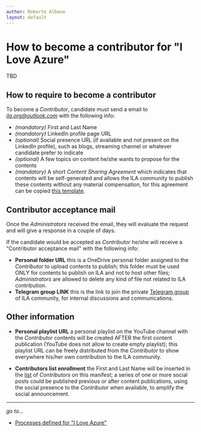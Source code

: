 ```yaml
---
author: Roberto Albano
layout: default
---
```

# How to become a contributor for "I Love Azure"

TBD

## How to require to become a contributor

To become a *Contributor*, candidate must send a email to *ila.org@outlook.com* with the following info:

- *(mandatory)* First and Last Name
- *(mandatory)* LinkedIn profile page URL
- *(optional)* Social presence URL (if available and not present on the LinkedIn profile), such as blogs, streaming channel or whatever candidate prefer to indicate
- *(optional)* A few topics on content he/she wants to propose for the contents
- *(mandatory)* A short *Content Sharing Agreement* which indicates that contents will be self-generated and allows the ILA community to publish these contents without any material compensation, for this agreement can be copied [this template](..\_Templates\template_csa.html).

## Contributor acceptance mail

Once the *Administrators* received the email, they will evaluate the request and will give a response in a couple of days.

If the candidate would be accepted as *Contributor* he/she will receive a "Contributor acceptance mail" with the following info:

- **Personal folder URL**
this is a OneDrive personal folder assigned to the *Contributor* to upload contents to publish; this folder must be used ONLY for contents to publish on ILA and not to host other files; *Administrators* are allowed to delete any kind of file not related to ILA contribution.
- **Telegram group LINK**
this is the link to join the private [Telegram group](..\..\main\whereis\whereis.html) of ILA community, for internal discussions and communications.

## Other information

- **Personal playlist URL**
a personal playlist on the YouTube channel with the *Contributor* contents will be created AFTER the first content publication (YouTube does not allow to create empty playlist); this playlist URL can be freely distributed from the *Contributor* to show everywhere his/her own contribution to the ILA community.

- **Contributors list enrollment**
the First and Last Name will be inserted in the [list](..\..\main\whoisin\whoisin.html) of *Contributors* on this manifest;
a series of one or more social posts could be published previous or after content publications, using the social presence to the *Contributor* when available, to amplify the social announcement.

---
*go to...*

- [Processes defined for "I Love Azure"](processes.html)
